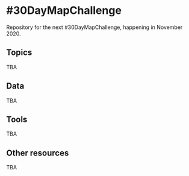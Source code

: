 # #30DayMapChallenge

Repository for the next #30DayMapChallenge, happening in November 2020.

## Topics

TBA

## Data

TBA

## Tools

TBA

## Other resources

TBA
